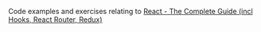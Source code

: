 Code examples and exercises relating to [React - The Complete Guide (incl Hooks, React Router, Redux)](https://www.udemy.com/course/react-the-complete-guide-incl-redux/)
